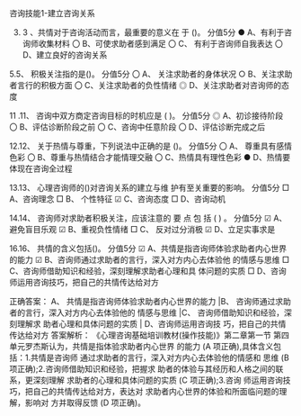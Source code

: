 

咨询技能1-建立咨询关系





3. 3 、共情对于咨询活动而言，最重要的意义在 于 ()。  分值5分
● A、有利于咨询师收集材料
〇 B、可使求助者感到满足
〇 C、 有利于咨询师自我表达
〇 D、建立良好的咨询关系


5.5、 积极关注指的是()。  分值5分
〇 A、 关注求助者的身体状况
○ B、关注求助者言行的积极方面
〇 C、关注求助者的负性情绪
◎ D、关注求助者对咨询师的态度

11 .11、  咨询中双方商定咨询目标的时机应是  (
)。  分值5分
◎ A、初诊接待阶段
〇 B、评估诊断阶段之前
〇 C、咨询中任意阶段
〇 D、评估诊断完成之后


12.12、  关于热情与尊重，下列说法中正确的是
()。   分值5分
〇 A、 尊重具有感情色彩
〇 B、尊重与热情结合才能情理交融
〇 C、热情具有理性色彩
● D、热情要体现在咨询全过程

13.13、  心理咨询师的()对咨询关系的建立与维
护有至关重要的影响。   分值5分
□ A、咨询理念
□ B、 个性特征 ☑ C、咨询态度
□ D、咨询动机

14.14、  咨询师对求助者积极关注，应该注意的 要 点 包 括 ( ) 。  分值5分
☑ A、避免盲目乐观
☑ B、重视负性情绪
□ C、 反对过分消极
☑ D、立足实事求是

16.16、 共情的含义包括()。  分值5分
☑ A、共情是指咨询师体验求助者内心世界的能力
☑ B、咨询师通过求助者的言行，深入对方内心去体验他 的情感与思维
□ C、咨询师借助知识和经验，深刻理解求助者心理和具
体问题的实质
□ D、咨询师运用咨询技巧，把自己的共情传达给对方

正确答案：
A、 共情是指咨询师体验求助者内心世界的能力 |B、
咨询师通过求助者的言行，深入对方内心去体验他的  情感与思维 |C、 咨询师借助知识和经验，深刻理解求 助者心理和具体问题的实质 | D、咨询师运用咨询技
巧，把自己的共情传达给对方
答案解析：
《心理咨询基础培训教材(操作技能)》第二章第一节  第四单元罗杰斯认为，共情是指体验求助者内心世界 的能力 (A 项正确),具体含义包括：1.共情是咨询师 通过求助者的言行，深入对方内心去体验他的情感和 思维 (B 项正确);2.咨询师借助知识和经验，把握求 助者的体验与其经历和人格之间的联系，更深刻理解 求助者的心理和具体问题的实质 (C 项正确);3.咨询 师运用咨询技巧，把自己的共情传达给对方，表达对 求助者内心世界的体验和所面临问题的理解，影响对 方并取得反馈 (D 项正确)。
